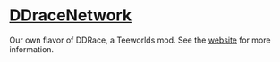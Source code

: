 [DDraceNetwork](http://ddnet.tw)
================================

Our own flavor of DDRace, a Teeworlds mod. See the [website](http://ddnet.tw) for more information.
